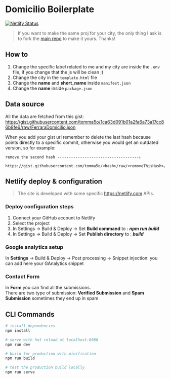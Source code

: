 # Domicilio Boilerplate

[![Netlify Status](https://api.netlify.com/api/v1/badges/928e6869-c807-4fae-9168-9e556e67bf00/deploy-status)](https://app.netlify.com/sites/ferraradomicilio/deploys)

> If you want to make the same proj for your city, the only thing I ask is to fork the [main repo](https://github.com/drinky78/ravenna-domicilio) to make it yours.
> Thanks!

## How to

1. Change the specific label related to me and my city are inside the `.env` file, if you change that the js will be clean ;)
2. Change the city in the `template.html` file
3. Change the **name** and **short_name** inside `manifest.json`
4. Change the **name** inside `package.json`

## Data source

All the data are fetched from this gist:
https://gist.githubusercontent.com/tomma5o/1ca63d091b01a2fa6a73a17cc86b8fe6/raw/FerraraDomicilio.json

When you add your gist url remember to delete the last hash because points directly to a specific commit, otherwise you would get an outdated version, so for example:

```
remove the second hash ------------------------------------┐
                                                         
https://gist.githubusercontent.com/tomma5o/<hash>/raw/<removeThisHash>/FerraraDomicilio.json
```

## Netlify deploy & configuration

> The site is developed with some specific https://netlify.com APIs.

### Deploy configuration steps

1. Connect your GitHub account to Netlify
3. Select the project
2. In Settings → Build & Deploy → Set **Build command** to : **_npm run build_**
3. In Settings → Build & Deploy → Set **Publish directory** to : **_build_**

### Google analytics setup

In **Settings** → Build & Deploy → Post processing → Snippet injection: you can add here your GAnalytics snippet

### Contact Form

In **Form** you can find all the submissions.<br>There are two type of submission: **Verified Submission** and **Spam Submission** sometimes they end up in spam

## CLI Commands

``` bash
# install dependencies
npm install

# serve with hot reload at localhost:8080
npm run dev

# build for production with minification
npm run build

# test the production build locally
npm run serve
```
